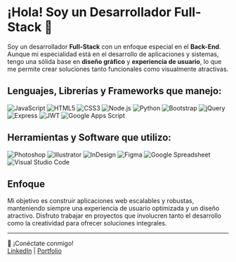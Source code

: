 # ¡Hola! Soy un Desarrollador Full-Stack 🚀

Soy un desarrollador **Full-Stack** con un enfoque especial en el **Back-End**. Aunque mi especialidad está en el desarrollo de aplicaciones y sistemas, tengo una sólida base en **diseño gráfico** y **experiencia de usuario**, lo que me permite crear soluciones tanto funcionales como visualmente atractivas.

## Lenguajes, Librerías y Frameworks que manejo:

![JavaScript](https://img.shields.io/badge/JavaScript-F7DF1E?style=flat&logo=javascript&logoColor=white)
![HTML5](https://img.shields.io/badge/HTML5-E34F26?style=flat&logo=html5&logoColor=white)
![CSS3](https://img.shields.io/badge/CSS3-1572B6?style=flat&logo=css3&logoColor=white)
![Node.js](https://img.shields.io/badge/Node.js-339933?style=flat&logo=node.js&logoColor=white)
![Python](https://img.shields.io/badge/Python-3776AB?style=flat&logo=python&logoColor=white)
![Bootstrap](https://img.shields.io/badge/Bootstrap-563D7C?style=flat&logo=bootstrap&logoColor=white)
![jQuery](https://img.shields.io/badge/jQuery-0769AD?style=flat&logo=jquery&logoColor=white)
![Express](https://img.shields.io/badge/Express-000000?style=flat&logo=express&logoColor=white)
![JWT](https://img.shields.io/badge/JWT-000000?style=flat&logo=jwt&logoColor=white)
![Google Apps Script](https://img.shields.io/badge/Google_Apps_Script-4285F4?style=flat&logo=google-apps&logoColor=white)


## Herramientas y Software que utilizo:

![Photoshop](https://img.shields.io/badge/Photoshop-31A8FF?style=flat&logo=adobephotoshop&logoColor=white)
![Illustrator](https://img.shields.io/badge/Illustrator-FF9A00?style=flat&logo=adobeillustrator&logoColor=white)
![InDesign](https://img.shields.io/badge/InDesign-FF3366?style=flat&logo=adobeindesign&logoColor=white)
![Figma](https://img.shields.io/badge/Figma-F24E1E?style=flat&logo=figma&logoColor=white)
![Google Spreadsheet](https://img.shields.io/badge/Google_Spreadsheet-34A853?style=flat&logo=google-spreadsheet&logoColor=white)
![Visual Studio Code](https://img.shields.io/badge/Visual_Studio_Code-007ACC?style=flat&logo=visualstudiocode&logoColor=white)


## Enfoque

Mi objetivo es construir aplicaciones web escalables y robustas, manteniendo siempre una experiencia de usuario optimizada y un diseño atractivo. Disfruto trabajar en proyectos que involucren tanto el desarrollo como la creatividad para ofrecer soluciones integrales.

---

🔗 ¡Conéctate conmigo!  
[LinkedIn](https://www.linkedin.com/in/tacmorales/) | [Portfolio](https://tacmorales.github.io/)
